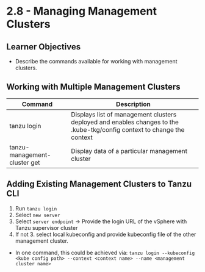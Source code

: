 # 2.8 - Managing Management Clusters

## Learner Objectives

- Describe the commands available for working with management clusters.

## Working with Multiple Management Clusters

| Command | Description |
| --- | --- |
| tanzu login | Displays list of management clusters deployed and enables changes to the .kube-tkg/config context to change the context |
| tanzu-management-cluster get | Display data of a particular  management cluster |

## Adding Existing Management Clusters to Tanzu CLI

1. Run `tanzu login`
2. Select `new server`
3. Select `server endpoint` → Provide the login URL of the vSphere with Tanzu supervisor cluster
4. If not 3. select local kubeconfig and provide kubeconfig file of the other management cluster.

- In one command, this could be achieved via: `tanzu login --kubeconfig <kube config path> --context <context name> --name <management cluster name>`
